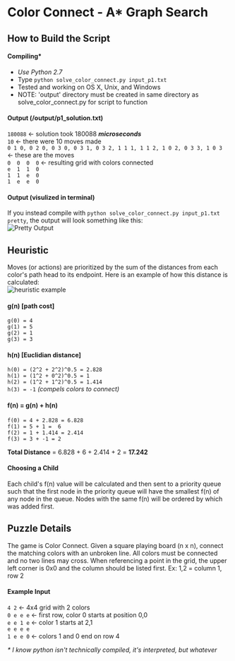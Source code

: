 # Color Connect - A* Graph Search

## How to Build the Script
#### Compiling*
* *Use Python 2.7*  
* Type `python solve_color_connect.py input_p1.txt`
* Tested and working on OS X, Unix, and Windows
* NOTE: 'output' directory must be created in same directory as solve_color_connect.py for script to function

#### Output (/output/p1_solution.txt)
`180088` <- solution took 180088 **_microseconds_**   
`10`     <- there were 10 moves made  
`0 1 0, 0 2 0, 0 3 0, 0 3 1, 0 3 2, 1 1 1, 1 1 2, 1 0 2, 0 3 3, 1 0 3` <- these are the moves  
`0  0  0  0` <- resulting grid with colors connected  
`e  1  1  0`  
`1  1  e  0`  
`1  e  e  0`  

#### Output (visulized in terminal)
If you instead compile with `python solve_color_connect.py input_p1.txt pretty`, the output will look something like this:  
![Pretty Output](https://farm2.staticflickr.com/1638/24925140366_6c2556f34f_o.png)

## Heuristic
Moves (or actions) are prioritized by the sum of the distances from each color's path head to its endpoint. Here is an example of how this distance is calculated:  
![heuristic example](https://farm2.staticflickr.com/1622/24522523913_2791ae7566_o.png)  

#### g(n) [path cost]
`g(0) = 4`  
`g(1) = 5`  
`g(2) = 1`  
`g(3) = 3`  

#### h(n) [Euclidian distance]
`h(0) = (2^2 + 2^2)^0.5 = 2.828`  
`h(1) = (1^2 + 0^2)^0.5 = 1`  
`h(2) = (1^2 + 1^2)^0.5 = 1.414`  
`h(3) = -1` _(compels colors to connect)_  

#### f(n) = g(n) + h(n)
`f(0) = 4 + 2.828 = 6.828`  
`f(1) = 5 + 1 =  6`  
`f(2) = 1 + 1.414 = 2.414`  
`f(3) = 3 + -1 = 2`  

__Total Distance__ = 6.828 + 6 + 2.414 + 2 = __17.242__  

#### Choosing a Child
Each child's f(n) value will be calculated and then sent to a priority queue such that the first node in the priority queue will have the smallest f(n) of any node in the queue. Nodes with the same f(n) will be ordered by which was added first.


## Puzzle Details
The game is Color Connect. Given a square playing board (n x n), connect the matching colors with an unbroken line. All colors must be connected and no two lines may cross. When referencing a point in the grid, the upper left corner is 0x0 and the column should be listed first. Ex: 1,2 = column 1, row 2

#### Example Input
`4 2`      <- 4x4 grid with 2 colors  
`0 e e e`  <- first row, color 0 starts at position 0,0  
`e e 1 e`  <- color 1 starts at 2,1  
`e e e e`  
`1 e e 0`	<- colors 1 and 0 end on row 4



_* I know python isn't technically compiled, it's interpreted, but whatever_

